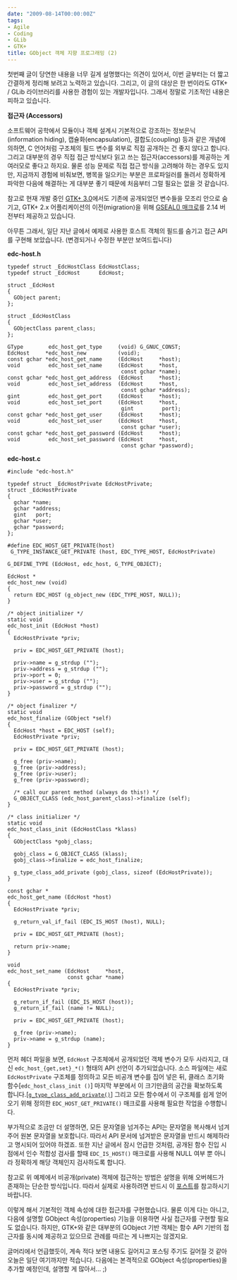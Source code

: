 ```yaml
---
date: "2009-08-14T00:00:00Z"
tags:
- Agile
- Coding
- GLib
- GTK+
title: GObject 객체 지향 프로그래밍 (2)
---
```


첫번째 글이 당연한 내용을 너무 길게 설명했다는 의견이 있어서, 이번 글부터는 더 짧고 간결하게 정리해 보려고 노력하고 있습니다. 그리고, 이 글의 대상은 한 번이라도 GTK+ / GLib 라이브러리를 사용한 경험이 있는 개발자입니다. 그래서 정말로 기초적인 내용은 피하고 있습니다.

**접근자 (Accessors)**

소프트웨어 공학에서 모듈이나 객체 설계시 기본적으로 강조하는 정보은닉(information hiding), 캡슐화(encapsulation), 결합도(coupling) 등과 같은 개념에 의하면, C 언어처럼 구조체의 필드 변수를 외부로 직접 공개하는 건 좋지 않다고 합니다. 그리고 대부분의 경우 직접 접근 방식보다 읽고 쓰는 접근자(accessors)를 제공하는 게 여러모로 좋다고 하지요. 물론 성능 문제로 직접 접근 방식을 고려해야 하는 경우도 있지만, 지금까지 경험에 비춰보면, 병목을 일으키는 부분은 프로파일러를 돌려서 정확하게 파악한 다음에 해결하는 게 대부분 좋기 때문에 처음부터 그럴 필요는 없을 것 같습니다.

참고로 현재 개발 중인 [GTK+ 3.0](http://live.gnome.org/GTK%2B/3.0/Roadmap)에서도 기존에 공개되었던 변수들을 모조리 안으로 숨기고, GTK+ 2.x 어플리케이션의 이전(migration)을 위해 [GSEAL() 매크로](http://live.gnome.org/GnomeGoals/UseGseal)를 2.14 버전부터 제공하고 있습니다.

아무튼 그래서, 일단 지난 글에서 예제로 사용한 호스트 객체의 필드를 숨기고 접근 API를 구현해 보았습니다. (변경되거나 수정한 부분만 보여드립니다)

**edc-host.h**

    typedef struct _EdcHostClass EdcHostClass;
    typedef struct _EdcHost      EdcHost;

    struct _EdcHost
    {
      GObject parent;
    };

    struct _EdcHostClass
    {
      GObjectClass parent_class;
    };

    GType        edc_host_get_type     (void) G_GNUC_CONST;
    EdcHost     *edc_host_new          (void);
    const gchar *edc_host_get_name     (EdcHost     *host);
    void         edc_host_set_name     (EdcHost     *host,
                                        const gchar *name);
    const gchar *edc_host_get_address  (EdcHost     *host);
    void         edc_host_set_address  (EdcHost     *host,
                                        const gchar *address);
    gint         edc_host_get_port     (EdcHost     *host);
    void         edc_host_set_port     (EdcHost     *host,
                                        gint         port);
    const gchar *edc_host_get_user     (EdcHost     *host);
    void         edc_host_set_user     (EdcHost     *host,
                                        const gchar *user);
    const gchar *edc_host_get_password (EdcHost     *host);
    void         edc_host_set_password (EdcHost     *host,
                                        const gchar *password);

**edc-host.c**

    #include "edc-host.h"

    typedef struct _EdcHostPrivate EdcHostPrivate;
    struct _EdcHostPrivate
    {
      gchar *name;
      gchar *address;
      gint   port;
      gchar *user;
      gchar *password;
    };

    #define EDC_HOST_GET_PRIVATE(host) 
     G_TYPE_INSTANCE_GET_PRIVATE (host, EDC_TYPE_HOST, EdcHostPrivate)

    G_DEFINE_TYPE (EdcHost, edc_host, G_TYPE_OBJECT);

    EdcHost *
    edc_host_new (void)
    {
      return EDC_HOST (g_object_new (EDC_TYPE_HOST, NULL));
    }

    /* object initializer */
    static void
    edc_host_init (EdcHost *host)
    {
      EdcHostPrivate *priv;

      priv = EDC_HOST_GET_PRIVATE (host);

      priv->name = g_strdup ("");
      priv->address = g_strdup ("");
      priv->port = 0;
      priv->user = g_strdup ("");
      priv->password = g_strdup ("");
    }

    /* object finalizer */
    static void
    edc_host_finalize (GObject *self)
    {
      EdcHost *host = EDC_HOST (self);
      EdcHostPrivate *priv;

      priv = EDC_HOST_GET_PRIVATE (host);

      g_free (priv->name);
      g_free (priv->address);
      g_free (priv->user);
      g_free (priv->password);

      /* call our parent method (always do this!) */
      G_OBJECT_CLASS (edc_host_parent_class)->finalize (self);
    }

    /* class initializer */
    static void
    edc_host_class_init (EdcHostClass *klass)
    {
      GObjectClass *gobj_class;

      gobj_class = G_OBJECT_CLASS (klass);
      gobj_class->finalize = edc_host_finalize;

      g_type_class_add_private (gobj_class, sizeof (EdcHostPrivate));
    }

    const gchar *
    edc_host_get_name (EdcHost *host)
    {
      EdcHostPrivate *priv;

      g_return_val_if_fail (EDC_IS_HOST (host), NULL);

      priv = EDC_HOST_GET_PRIVATE (host);

      return priv->name;
    }

    void
    edc_host_set_name (EdcHost     *host,
                       const gchar *name)
    {
      EdcHostPrivate *priv;

      g_return_if_fail (EDC_IS_HOST (host));
      g_return_if_fail (name != NULL);

      priv = EDC_HOST_GET_PRIVATE (host);

      g_free (priv->name);
      priv->name = g_strdup (name);
    }

먼저 헤더 파일을 보면, `EdcHost` 구조체에서 공개되었던 객체 변수가 모두 사라지고, 대신 `edc_host_{get,set}_*()` 형태의 API 선언이 추가되었습니다. 소스 파일에는 새로 `EdcHostPrivate` 구조체를 정의하고 모든 비공개 변수를 집어 넣은 뒤, 클래스 초기화 함수[`edc_host_class_init ()`] 마지막 부분에서 이 크기만큼의 공간을 확보하도록 합니다.[[`g_type_class_add_private()`](http://library.gnome.org/devel/gobject/stable/gobject-Type-Information.html#g-type-class-add-private)] 그리고 모든 함수에서 이 구조체를 쉽게 얻어오기 위해 정의한 `EDC_HOST_GET_PRIVATE()` 매크로를 사용해 필요한 작업을 수행합니다.

부가적으로 조금만 더 설명하면, 모든 문자열을 넘겨주는 API는 문자열을 복사해서 넘겨주어 원본 문자열을 보호합니다. 따라서 API 문서에 넘겨받은 문자열을 반드시 해제하라고 명시되어 있어야 하겠죠. 또한 지난 글에서 잠시 언급한 것처럼, 공개된 함수 진입 시점에서 인수 적합성 검사를 할때 `EDC_IS_HOST()` 매크로를 사용해 NULL 여부 뿐 아니라 정확하게 해당 객체인지 검사하도록 합니다.

참고로 위 예제에서 비공개(private) 객체에 접근하는 방법은 설명을 위해 오버헤드가 존재하는 단순한 방식입니다. 따라서 실제로 사용하려면 반드시 이 [포스트](/2008/12/23/reduce-accesing-overhead-for-gobject-private-data/)를 참고하시기 바랍니다.

이렇게 해서 기본적인 객체 속성에 대한 접근자를 구현했습니다. 물론 이게 다는 아니고, 다음에 설명할 GObject 속성(properties) 기능을 이용하면 사실 접근자를 구현할 필요도 없습니다. 하지만, GTK+와 같은 대부분의 GObject 기반 객체는 함수 API 기반의 접근자를 동시에 제공하고 있으므로 관례를 따르는 게 나쁘지는 않겠지요.

글머리에서 언급했듯이, 계속 적다 보면 내용도 길어지고 포스팅 주기도 길어질 것 같아 오늘은 일단 여기까지만 적습니다. 다음에는 본격적으로 GObject 속성(properties)을 추가할 예정인데, 설명할 게 많아서... ;)

